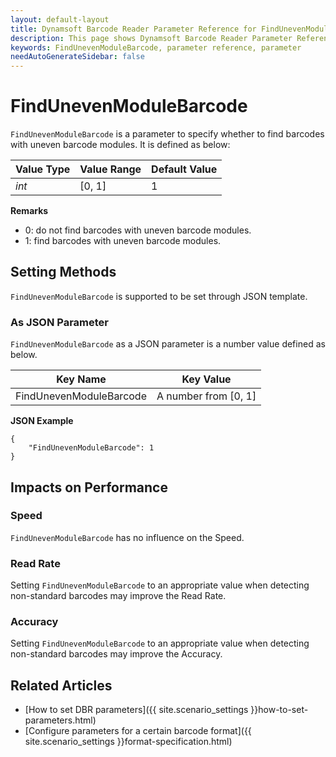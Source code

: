 ```yaml
---
layout: default-layout
title: Dynamsoft Barcode Reader Parameter Reference for FindUnevenModuleBarcode
description: This page shows Dynamsoft Barcode Reader Parameter Reference for FindUnevenModuleBarcode.
keywords: FindUnevenModuleBarcode, parameter reference, parameter
needAutoGenerateSidebar: false
---
```



# FindUnevenModuleBarcode 

`FindUnevenModuleBarcode` is a parameter to specify whether to find barcodes with uneven barcode modules. It is defined as below:

| Value Type | Value Range | Default Value |
| ---------- | ----------- | ------------- |
| *int* | [0, 1] | 1 |


**Remarks**  
- 0: do not find barcodes with uneven barcode modules.
- 1: find barcodes with uneven barcode modules.


    
## Setting Methods
`FindUnevenModuleBarcode` is supported to be set through JSON template.

### As JSON Parameter
`FindUnevenModuleBarcode` as a JSON parameter is a number value defined as below.   

| Key Name | Key Value |
| -------- | --------- |
| FindUnevenModuleBarcode | A number from [0, 1] |


**JSON Example**   
```
{
    "FindUnevenModuleBarcode": 1
}
```


## Impacts on Performance
### Speed
`FindUnevenModuleBarcode` has no influence on the Speed.

### Read Rate
Setting `FindUnevenModuleBarcode` to an appropriate value when detecting non-standard barcodes may improve the Read Rate. 

### Accuracy
Setting `FindUnevenModuleBarcode` to an appropriate value when detecting non-standard barcodes may improve the Accuracy.

## Related Articles
- [How to set DBR parameters]({{ site.scenario_settings }}how-to-set-parameters.html)
- [Configure parameters for a certain barcode format]({{ site.scenario_settings }}format-specification.html)